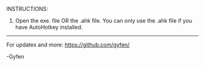 INSTRUCTIONS:
1) Open the exe. file OR the .ahk file. You can only use the .ahk file if you have AutoHotkey installed.

***

For updates and more: https://github.com/gyfen/

-Gyfen
